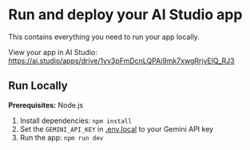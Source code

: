 

# Run and deploy your AI Studio app

This contains everything you need to run your app locally.

View your app in AI Studio: https://ai.studio/apps/drive/1yv3pFmDcnLQPAi9mk7xwgRrjvElQ_RJ3

## Run Locally

**Prerequisites:**  Node.js


1. Install dependencies:
   `npm install`
2. Set the `GEMINI_API_KEY` in [.env.local](.env.local) to your Gemini API key
3. Run the app:
   `npm run dev`
